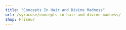 ```yaml
---
title: "Concepts In Hair and Divine Madness"
url: /syracuse/concepts-in-hair-and-divine-madness/
shop: Friseur
---
```

